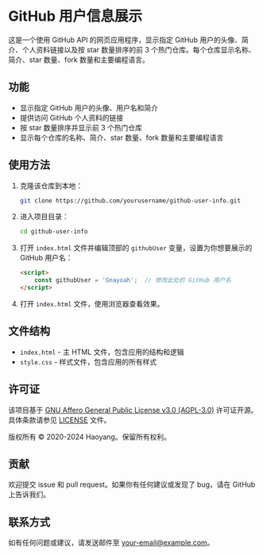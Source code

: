 # GitHub 用户信息展示

这是一个使用 GitHub API 的网页应用程序，显示指定 GitHub 用户的头像、简介、个人资料链接以及按 star 数量排序的前 3 个热门仓库。每个仓库显示名称、简介、star 数量、fork 数量和主要编程语言。

## 功能

- 显示指定 GitHub 用户的头像、用户名和简介
- 提供访问 GitHub 个人资料的链接
- 按 star 数量排序并显示前 3 个热门仓库
- 显示每个仓库的名称、简介、star 数量、fork 数量和主要编程语言

## 使用方法

1. 克隆该仓库到本地：

    ```bash
    git clone https://github.com/yourusername/github-user-info.git
    ```

2. 进入项目目录：

    ```bash
    cd github-user-info
    ```

3. 打开 `index.html` 文件并编辑顶部的 `githubUser` 变量，设置为你想要展示的 GitHub 用户名：

    ```html
    <script>
        const githubUser = 'Gnayoah';  // 修改此处的 GitHub 用户名
    </script>
    ```

4. 打开 `index.html` 文件，使用浏览器查看效果。

## 文件结构

- `index.html` - 主 HTML 文件，包含应用的结构和逻辑
- `style.css` - 样式文件，包含应用的所有样式

## 许可证

该项目基于 [GNU Affero General Public License v3.0 (AGPL-3.0)](LICENSE) 许可证开源。具体条款请参见 [LICENSE](LICENSE) 文件。

版权所有 © 2020-2024 Haoyang。保留所有权利。

## 贡献

欢迎提交 issue 和 pull request。如果你有任何建议或发现了 bug，请在 GitHub 上告诉我们。

## 联系方式

如有任何问题或建议，请发送邮件至 [your-email@example.com](mailto:your-email@example.com)。
